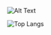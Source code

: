![Alt Text](https://media.tenor.com/3Gehha8RO-sAAAAC/goose-dance.gif)

<!--START_SECTION:waka-->
<!--END_SECTION:waka-->

![Top Langs](https://github-readme-stats-rose-phi.vercel.app/api/top-langs/?username=jxncted\&layout=compact&hide=c,assembly,jupyter%20notebook)
